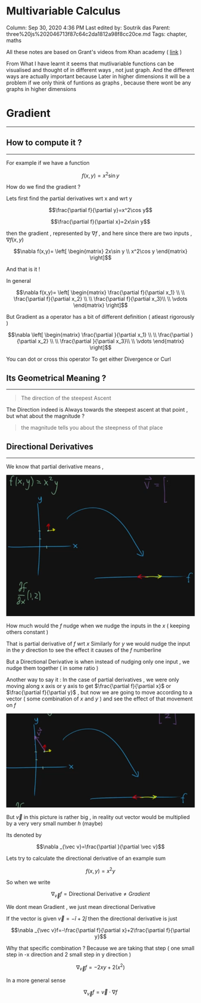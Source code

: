 # Multivariable Calculus

Column: Sep 30, 2020 4:36 PM
Last edited by: Soutrik das
Parent: three%20js%202046713f87c64c2da1812a98f8cc20ce.md
Tags: chapter, maths

All these notes are based on Grant's videos from Khan academy ( [link](https://www.youtube.com/playlist?list=PLSQl0a2vh4HC5feHa6Rc5c0wbRTx56nF7) )

 

From What I have learnt it seems that mutlivariable functions can be visualised and thought of in different ways , not just graph. And the different ways are actually important because Later in higher dimensions it will be a problem if we only think of funtions as graphs , because there wont be any graphs in higher dimensions 

# Gradient

---

## How to compute it ?

---

For example if we have a function

$$f(x,y)=x^2 \sin y$$

How do we find the gradient ? 

Lets first find the partial derivatives wrt x and wrt y 

$$\frac{\partial f}{\partial y}=x^2\cos y$$

$$\frac{\partial f}{\partial x}=2x\sin y$$

then the gradient , represented  by $\nabla f$ , and here since there are two inputs , $\nabla f(x,y)$ 

$$\nabla f(x,y)=
\left[ 
\begin{matrix}
2x\sin y \\
x^2\cos y
\end{matrix}
\right]$$

And that is it !

In general

$$\nabla f(x,y)=
\left[ 
\begin{matrix}
\frac{\partial f}{\partial x_1} \\ \\
\frac{\partial f}{\partial x_2} \\
\\ \frac{\partial f}{\partial x_3}\\ \\
\vdots
\end{matrix}
\right]$$

But Gradient as a operator has a bit of different definition ( atleast rigorously )

$$\nabla
\left[ 
\begin{matrix}
\frac{\partial }{\partial x_1} \\ \\
\frac{\partial }{\partial x_2} \\
\\ \frac{\partial }{\partial x_3}\\ \\
\vdots
\end{matrix}
\right]$$

You can dot or cross this operator To get either Divergence or Curl

## Its Geometrical Meaning ?

---

> The direction of the steepest Ascent

The Direction indeed is Always towards the steepest ascent at that point , but what about the magnitude ? 

> the magnitude tells you about the steepness of that place

## Directional Derivatives

---

We know that partial derivative means ,

![Multivariable%20Calculus%206ce8e7f50891492bad2c6a31d0dbb7e1/Untitled.png](Multivariable%20Calculus%206ce8e7f50891492bad2c6a31d0dbb7e1/Untitled.png)

How much would the $f$ nudge when we nudge the inputs in the $x$ ( keeping others constant ) 

That is partial derivative of $f$ wrt $x$  Similarly for $y$ we would nudge the input in the $y$ direction to see the effect it causes of the $f$ numberline 

But a Directional Derivative is when instead of nudging only one input , we nudge them together ( in some ratio ) 

Another way to say it : In the case of partial derivatives , we were only moving along x axis or y axis to get $\frac{\partial f}{\partial x}$ or $\frac{\partial f}{\partial y}$ , but now we are going to move according to a vector ( some combination of $x$ and $y$ ) and see the effect of that movement on $f$ 

![Multivariable%20Calculus%206ce8e7f50891492bad2c6a31d0dbb7e1/Untitled%201.png](Multivariable%20Calculus%206ce8e7f50891492bad2c6a31d0dbb7e1/Untitled%201.png)

But $\vec v$ in this picture is rather big , in reality out vector would be multiplied by a very very small number $h$ (maybe) 

Its denoted by 

$$\nabla _{\vec v}=\frac{\partial }{\partial \vec v}$$

Lets try to calculate the directional derivative of an example sum

$$f(x,y)=x^2y$$

So when we write 

$$\nabla_{\vec v}f=\text{Directional Derivative} \ne Gradient $$

We dont mean Gradient , we just mean directional Derivative 

If the vector is given $\vec v=- \hat i +2 \hat j$ then the directional derivative is just 

$$\nabla _{\vec v}f=-\frac{\partial f}{\partial x}+2\frac{\partial f}{\partial y}$$

Why that specific combination ? Because we are taking that step ( one small step in -x direction and 2 small step in y direction )

$$\nabla _{\vec v}f=-2xy+2(x^2)$$

In a more general sense 

$$\nabla_{\vec v}f=\vec v\cdot\nabla f$$